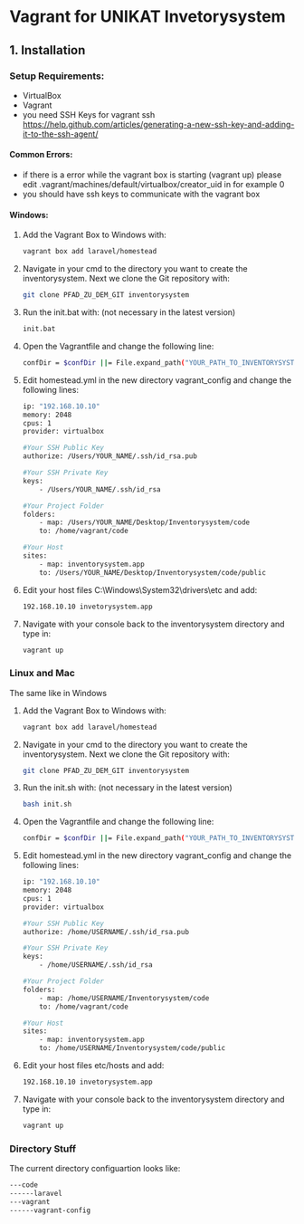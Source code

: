 # Vagrant for UNIKAT Invetorysystem

## 1. Installation


### Setup Requirements:
- VirtualBox
- Vagrant
- you need SSH Keys for vagrant ssh
    https://help.github.com/articles/generating-a-new-ssh-key-and-adding-it-to-the-ssh-agent/

#### Common Errors:
- if there is a error while the vagrant box is starting (vagrant up) please edit
  .vagrant/machines/default/virtualbox/creator_uid in for example 0
- you should have ssh keys to communicate with the vagrant box

#### Windows:
1. Add the Vagrant Box to Windows with:

    ```sh
    vagrant box add laravel/homestead
    ```


2. Navigate in your cmd to the directory you want to create the inventorysystem. 
Next we clone the Git repository with:
    ```sh
    git clone PFAD_ZU_DEM_GIT inventorysystem
    ```

3. Run the init.bat with: (not necessary in the latest version)
    ```sh
    init.bat
    ```

4. Open the Vagrantfile and change the following line:
    ```sh
    confDir = $confDir ||= File.expand_path("YOUR_PATH_TO_INVENTORYSYSTEM/vagrant_config")
    ```

5. Edit homestead.yml in the new directory vagrant_config and change the following lines:

    ```sh
    ip: "192.168.10.10"
    memory: 2048
    cpus: 1
    provider: virtualbox
    
    #Your SSH Public Key
    authorize: /Users/YOUR_NAME/.ssh/id_rsa.pub
    
    #Your SSH Private Key
    keys:
        - /Users/YOUR_NAME/.ssh/id_rsa

    #Your Project Folder
    folders:
        - map: /Users/YOUR_NAME/Desktop/Inventorysystem/code
        to: /home/vagrant/code

    #Your Host
    sites:
        - map: inventorysystem.app
        to: /Users/YOUR_NAME/Desktop/Inventorysystem/code/public

    ```


6. Edit your host files C:\Windows\System32\drivers\etc and add:
    ```sh
    192.168.10.10 invetorysystem.app
    ```

7. Navigate with your console back to the inventorysystem directory and type in:
    ```sh
    vagrant up
    ```
    
### Linux and Mac

The same like in Windows 
1. Add the Vagrant Box to Windows with:

    ```sh
    vagrant box add laravel/homestead
    ```


2. Navigate in your cmd to the directory you want to create the inventorysystem. 
Next we clone the Git repository with:
    ```sh
    git clone PFAD_ZU_DEM_GIT inventorysystem
    ```

3. Run the init.sh with: (not necessary in the latest version)
    ```sh
    bash init.sh
    ```

4. Open the Vagrantfile and change the following line:
    ```sh
    confDir = $confDir ||= File.expand_path("YOUR_PATH_TO_INVENTORYSYSTEM/vagrant_config")
    ```

5. Edit homestead.yml in the new directory vagrant_config and change the following lines:

    ```sh
    ip: "192.168.10.10"
    memory: 2048
    cpus: 1
    provider: virtualbox
    
    #Your SSH Public Key
    authorize: /home/USERNAME/.ssh/id_rsa.pub
    
    #Your SSH Private Key
    keys:
        - /home/USERNAME/.ssh/id_rsa

    #Your Project Folder
    folders:
        - map: /home/USERNAME/Inventorysystem/code
        to: /home/vagrant/code

    #Your Host
    sites:
        - map: inventorysystem.app
        to: /home/USERNAME/Inventorysystem/code/public

    ```


6. Edit your host files etc/hosts and add:
    ```sh
    192.168.10.10 invetorysystem.app
    ```

7. Navigate with your console back to the inventorysystem directory and type in:
    ```sh
    vagrant up
    ```

### Directory Stuff

The current directory configuartion looks like:

```sh
---code
------laravel
---vagrant
------vagrant-config
```
